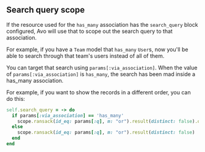 ## Search query scope

<VersionReq version="2.13" />

If the resource used for the `has_many` association has the `search_query` block configured, Avo will use that to scope out the search query to that association.

For example, if you have a `Team` model that `has_many` `User`s, now you'll be able to search through that team's users instead of all of them.

You can target that search using `params[:via_association]`. When the value of `params[:via_association]` is `has_many`, the search has been mad inside a has_many association.

For example, if you want to show the records in a different order, you can do this:

```ruby
self.search_query = -> do
  if params[:via_association] == 'has_many'
    scope.ransack(id_eq: params[:q], m: "or").result(distinct: false).order(name: :asc)
  else
    scope.ransack(id_eq: params[:q], m: "or").result(distinct: false)
  end
end
```
